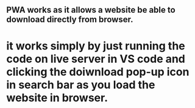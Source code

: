 ## PWA works as it allows a website be able to download directly from browser.
# it works simply by just running the code on live server in VS code and clicking the doiwnload pop-up icon in search bar as you load the website in browser.

<!--
Name: M.S. Tomar
Modified on: 10 April 2022 22:29:51
-->
